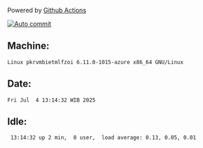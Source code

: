 Powered by [Github Actions](https://github.com/features/actions)

[![Auto commit](https://github.com/hiage/workstation/workflows/Auto%20commit/badge.svg)](https://github.com/hiage/workstation/actions?query=workflow%3A%22Auto+commit%22)

## Machine:
```
Linux pkrvmbietmlfzoi 6.11.0-1015-azure x86_64 GNU/Linux
```
## Date:
```
Fri Jul  4 13:14:32 WIB 2025
```
## Idle:
```
 13:14:32 up 2 min,  0 user,  load average: 0.13, 0.05, 0.01
```
